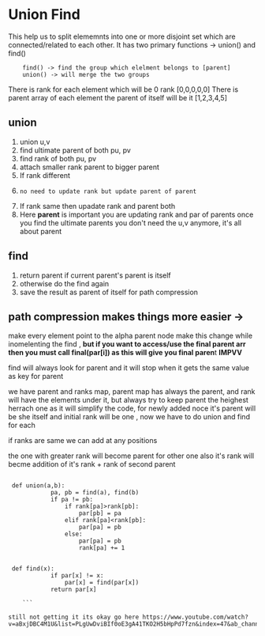 # Union Find
    
This help us to split elememnts into one or more disjoint set which are connected/related to each other. It has two primary functions -> union() and find()
```
    find() -> find the group which elelment belongs to [parent]
    union() -> will merge the two groups 
```

There is rank for each element which will be 0
rank [0,0,0,0,0]
There is parent array of each element the parent of itself will be it
[1,2,3,4,5]

## union 
1. union u,v
2. find ultimate parent of both pu, pv
3. find rank of both pu, pv
4. attach smaller rank parent to bigger parent
5. If rank different
6.     no need to update rank but update parent of parent
7. If rank same then upadate rank and parent both
8. Here **parent** is important you are updating rank and par of parents once you find the ultimate parents you don't need the u,v anymore, it's all about parent

## find
1. return parent if current parent's parent is itself
2. otherwise do the find again
3. save the result as parent of itself for path compression
   
## path compression makes things more easier ->
make every element point to the alpha parent node make this change while inomelenting the find ,
**but if you want to access/use the final parent arr then you must call final(par[i]) as this will give you final paren**t **IMPVV**


find will always look for parent and it will stop when it gets the same value as key for parent 


we have parent and ranks map, parent map has always the parent, and rank will have the elements under it, but always try to keep parent the heighest herrach one as it will simplify the code, for newly added noce it's parent will be she itself and initial rank will be one , now we have to do union and find for each 


if ranks are same we can add at any positions 


 the one with greater rank will become parent for other one also it's rank will becme addition of it's rank + rank of second parent
 
```

 def union(a,b):
            pa, pb = find(a), find(b)
            if pa != pb:
                if rank[pa]>rank[pb]:
                    par[pb] = pa
                elif rank[pa]<rank[pb]:
                    par[pa] = pb
                else:
                    par[pa] = pb
                    rank[pa] += 1
            

 def find(x):
            if par[x] != x:
                par[x] = find(par[x])
            return par[x] 

    ```

still not getting it its okay go here https://www.youtube.com/watch?v=aBxjDBC4M1U&list=PLgUwDviBIf0oE3gA41TKO2H5bHpPd7fzn&index=47&ab_channel=takeUforward
